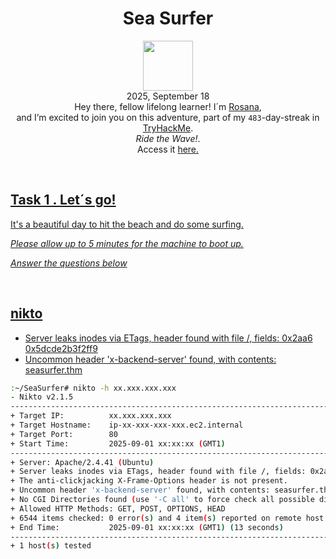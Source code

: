 <h1 align="center">Sea Surfer</h1>
<p align="center"><img width="80px" src="https://github.com/user-attachments/assets/65646d1b-002b-4dbb-bd9f-4b240f90f042"><br>
2025, September 18<br> Hey there, fellow lifelong learner! I´m <a href="https://www.linkedin.com/in/rosanafssantos/">Rosana</a>,<br>
and I’m excited to join you on this adventure, part of my <code>483</code>-day-streak in<a href="https://tryhackme.com"> TryHackMe</a>.<br>
<em>Ride the Wave!</em>.<br>
Access it <a href="https://tryhackme.com/room/seasurfer"</a>here.<br>
<img width="1200px" src=" "></p>


<br>
<h2>Task 1 . Let´s go!</h2>
<p>It's a beautiful day to hit the beach and do some surfing.<br>

<em>Please allow up to 5 minutes for the machine to boot up.</em></p>

<p><em>Answer the questions below</em></p>


<br>
<h2>nikto</h2>
<p>

- Server leaks inodes via ETags, header found with file /, fields: 0x2aa6 0x5dcde2b3f2ff9 <br>
- Uncommon header 'x-backend-server' found, with contents: seasurfer.thm</p>

```bash
:~/SeaSurfer# nikto -h xx.xxx.xxx.xxx
- Nikto v2.1.5
---------------------------------------------------------------------------
+ Target IP:          xx.xxx.xxx.xxx
+ Target Hostname:    ip-xx-xxx-xxx-xxx.ec2.internal
+ Target Port:        80
+ Start Time:         2025-09-01 xx:xx:xx (GMT1)
---------------------------------------------------------------------------
+ Server: Apache/2.4.41 (Ubuntu)
+ Server leaks inodes via ETags, header found with file /, fields: 0x2aa6 0x5dcde2b3f2ff9 
+ The anti-clickjacking X-Frame-Options header is not present.
+ Uncommon header 'x-backend-server' found, with contents: seasurfer.thm
+ No CGI Directories found (use '-C all' to force check all possible dirs)
+ Allowed HTTP Methods: GET, POST, OPTIONS, HEAD 
+ 6544 items checked: 0 error(s) and 4 item(s) reported on remote host
+ End Time:           2025-09-01 xx:xx:xx (GMT1) (13 seconds)
---------------------------------------------------------------------------
+ 1 host(s) tested
```






